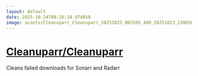 ```yaml
---
layout: default
date: 2025-10-24T08:26:24.974858
image: assets/Cleanuparr_Cleanuparr_20251023_003505_480_20251023_230030_57d7e8--20251024T010142625--cropped.png
---
```


# [Cleanuparr/Cleanuparr](https://github.com/Cleanuparr/Cleanuparr/)

Cleans failed downloads for Sonarr and Radarr
